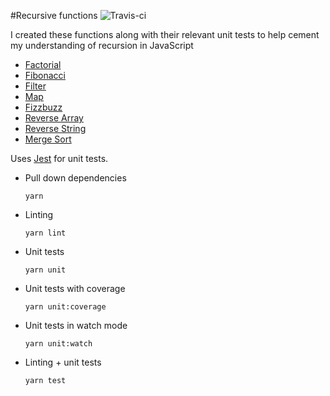 #Recursive functions ![Travis-ci](https://travis-ci.org/rbrtsmith/javascript-recursive-functions.svg?branch=master)

I created these functions along with their relevant unit tests to help cement my understanding of recursion in JavaScript

* [Factorial](https://github.com/rbrtsmith/javascript-recursive-functions/tree/master/functions/factorial)
* [Fibonacci](https://github.com/rbrtsmith/javascript-recursive-functions/tree/master/functions/fibonacci)
* [Filter](https://github.com/rbrtsmith/javascript-recursive-functions/tree/master/functions/filter)
* [Map](https://github.com/rbrtsmith/javascript-recursive-functions/tree/master/functions/map)
* [Fizzbuzz](https://github.com/rbrtsmith/javascript-recursive-functions/tree/master/functions/fizzbuzz)
* [Reverse Array](https://github.com/rbrtsmith/javascript-recursive-functions/tree/master/functions/reverseArray)
* [Reverse String](https://github.com/rbrtsmith/javascript-recursive-functions/tree/master/functions/reverseString)
* [Merge Sort](https://github.com/rbrtsmith/javascript-recursive-functions/tree/master/functions/mergeSort)

Uses [Jest](https://facebook.github.io/jest/) for unit tests.

* Pull down dependencies

  ```
  yarn
  ```
* Linting

  ```
  yarn lint
  ```
* Unit tests

  ```
  yarn unit
  ```
* Unit tests with coverage

  ```
  yarn unit:coverage
  ```
* Unit tests in watch mode

  ```
  yarn unit:watch
  ```
* Linting + unit tests

  ```
  yarn test
  ```
